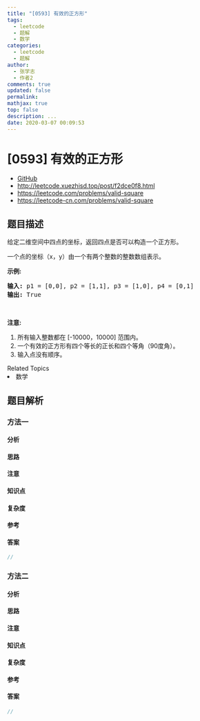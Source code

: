 ```yaml
---
title: "[0593] 有效的正方形"
tags:
  - leetcode
  - 题解
  - 数学
categories:
  - leetcode
  - 题解
author:
  - 张学志
  - 作者2
comments: true
updated: false
permalink:
mathjax: true
top: false
description: ...
date: 2020-03-07 00:09:53
---
```



# [0593] 有效的正方形
* [GitHub](https://github.com/algoboy101/LeetCodeCrowdsource/tree/master/_posts/QA/%5B0593%5D%20%E6%9C%89%E6%95%88%E7%9A%84%E6%AD%A3%E6%96%B9%E5%BD%A2.md)
* http://leetcode.xuezhisd.top/post/f2dce0f8.html
* https://leetcode.com/problems/valid-square
* https://leetcode-cn.com/problems/valid-square


## 题目描述

<p>给定二维空间中四点的坐标，返回四点是否可以构造一个正方形。</p>

<p>一个点的坐标（x，y）由一个有两个整数的整数数组表示。</p>

<p><strong>示例:</strong></p>

<pre>
<strong>输入:</strong> p1 = [0,0], p2 = [1,1], p3 = [1,0], p4 = [0,1]
<strong>输出:</strong> True
</pre>

<p>&nbsp;</p>

<p><strong>注意:</strong></p>

<ol>
	<li>所有输入整数都在 [-10000，10000] 范围内。</li>
	<li>一个有效的正方形有四个等长的正长和四个等角（90度角）。</li>
	<li>输入点没有顺序。</li>
</ol>
<div><div>Related Topics</div><div><li>数学</li></div></div>


## 题目解析


### 方法一

#### 分析

#### 思路

#### 注意

#### 知识点

#### 复杂度

#### 参考

#### 答案

```cpp
//
```


### 方法二

#### 分析

#### 思路

#### 注意

#### 知识点

#### 复杂度

#### 参考

#### 答案

```cpp
//
```


